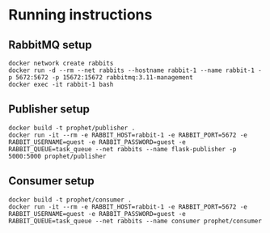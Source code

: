 # Running instructions
## RabbitMQ setup
```shell
docker network create rabbits
docker run -d --rm --net rabbits --hostname rabbit-1 --name rabbit-1 -p 5672:5672 -p 15672:15672 rabbitmq:3.11-management
docker exec -it rabbit-1 bash
```
## Publisher setup

```shell
docker build -t prophet/publisher .
docker run -it --rm -e RABBIT_HOST=rabbit-1 -e RABBIT_PORT=5672 -e RABBIT_USERNAME=guest -e RABBIT_PASSWORD=guest -e RABBIT_QUEUE=task_queue --net rabbits --name flask-publisher -p 5000:5000 prophet/publisher 
```

## Consumer setup

```shell
docker build -t prophet/consumer .
docker run -it --rm -e RABBIT_HOST=rabbit-1 -e RABBIT_PORT=5672 -e RABBIT_USERNAME=guest -e RABBIT_PASSWORD=guest -e RABBIT_QUEUE=task_queue --net rabbits --name consumer prophet/consumer 
```